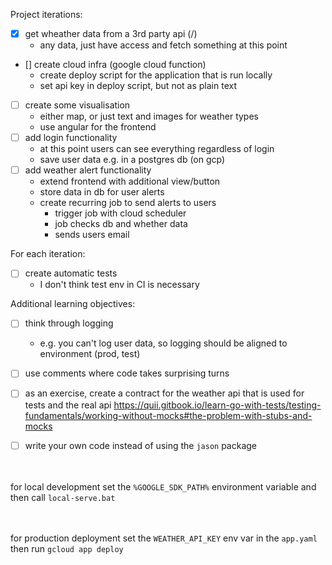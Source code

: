 Project iterations:
- [x] get wheather data from a 3rd party api (/)
    - any data, just have access and fetch something at this point
- [] create cloud infra (google cloud function)
    - create deploy script for the application that is run locally
    - set api key in deploy script, but not as plain text
- [ ] create some visualisation
    - either map, or just text and images for weather types
    - use angular for the frontend
- [ ] add login functionality
    - at this point users can see everything regardless of login
    - save user data e.g. in a postgres db (on gcp)
- [ ] add weather alert functionality
    - extend frontend with additional view/button
    - store data in db for user alerts
    - create recurring job to send alerts to users
        - trigger job with cloud scheduler
        - job checks db and whether data
        - sends users email

For each iteration:
- [ ] create automatic tests
    - I don't think test env in CI is necessary

Additional learning objectives:
- [ ] think through logging
    - e.g. you can't log user data, so logging should be aligned to environment (prod, test)
- [ ] use comments where code takes surprising turns
- [ ] as an exercise, create a contract for the weather api that is used for tests and the real api
    https://quii.gitbook.io/learn-go-with-tests/testing-fundamentals/working-without-mocks#the-problem-with-stubs-and-mocks
- [ ] write your own code instead of using the ```jason``` package


<br></br>
for local development set the ```%GOOGLE_SDK_PATH%``` environment variable and then call ```local-serve.bat```

<br></br>
for production deployment set the ```WEATHER_API_KEY``` env var in the ```app.yaml``` then run ```gcloud app deploy```